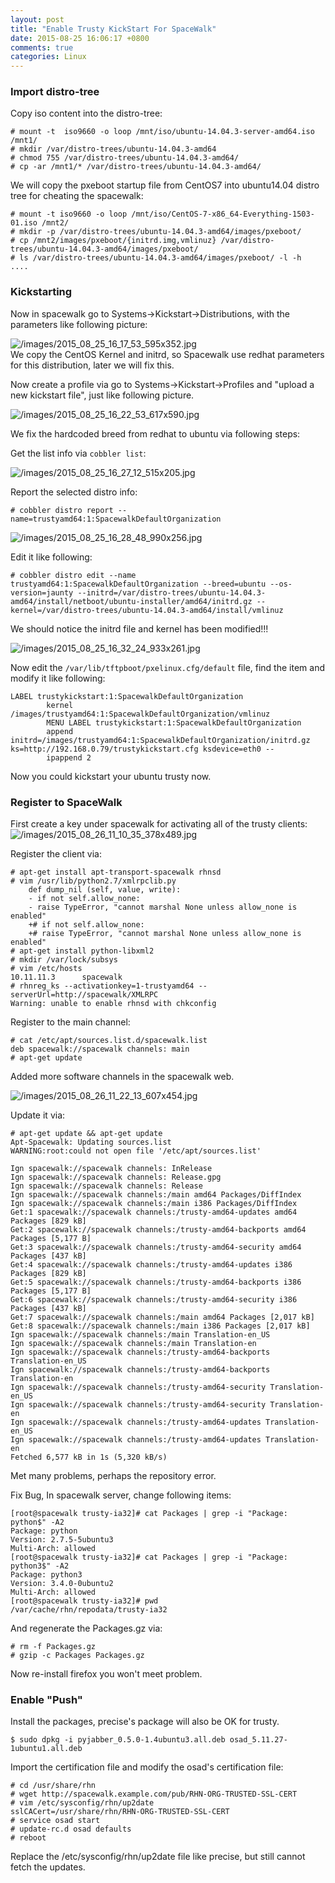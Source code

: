 ```yaml
---
layout: post
title: "Enable Trusty KickStart For SpaceWalk"
date: 2015-08-25 16:06:17 +0800
comments: true
categories: Linux
---
```

### Import distro-tree
Copy iso content into the distro-tree:    

```
# mount -t  iso9660 -o loop /mnt/iso/ubuntu-14.04.3-server-amd64.iso /mnt1/
# mkdir /var/distro-trees/ubuntu-14.04.3-amd64
# chmod 755 /var/distro-trees/ubuntu-14.04.3-amd64/
# cp -ar /mnt1/* /var/distro-trees/ubuntu-14.04.3-amd64/
```
We will copy the pxeboot startup file from CentOS7 into ubuntu14.04 distro tree for
cheating the spacewalk:    

```
# mount -t iso9660 -o loop /mnt/iso/CentOS-7-x86_64-Everything-1503-01.iso /mnt2/
# mkdir -p /var/distro-trees/ubuntu-14.04.3-amd64/images/pxeboot/
# cp /mnt2/images/pxeboot/{initrd.img,vmlinuz} /var/distro-trees/ubuntu-14.04.3-amd64/images/pxeboot/
# ls /var/distro-trees/ubuntu-14.04.3-amd64/images/pxeboot/ -l -h
....
```

### Kickstarting
Now in spacewalk go to Systems->Kickstart->Distributions, with the parameters like
following picture:    

![/images/2015_08_25_16_17_53_595x352.jpg](/images/2015_08_25_16_17_53_595x352.jpg)    
We copy the CentOS Kernel and initrd, so Spacewalk use redhat parameters for this
distribution, later we will fix this.     

Now create a profile via go to Systems->Kickstart->Profiles and "upload a new kickstart
file", just like following picture.    

![/images/2015_08_25_16_22_53_617x590.jpg](/images/2015_08_25_16_22_53_617x590.jpg)   

We fix the hardcoded breed from redhat to ubuntu via following steps:    

Get the list info via `cobbler list`:    

![/images/2015_08_25_16_27_12_515x205.jpg](/images/2015_08_25_16_27_12_515x205.jpg)    

Report the selected distro info:    

```
# cobbler distro report --name=trustyamd64:1:SpacewalkDefaultOrganization
``` 

![/images/2015_08_25_16_28_48_990x256.jpg](/images/2015_08_25_16_28_48_990x256.jpg)    

Edit it like following:    

```
# cobbler distro edit --name trustyamd64:1:SpacewalkDefaultOrganization --breed=ubuntu --os-version=jaunty --initrd=/var/distro-trees/ubuntu-14.04.3-amd64/install/netboot/ubuntu-installer/amd64/initrd.gz --kernel=/var/distro-trees/ubuntu-14.04.3-amd64/install/vmlinuz 
```

We should notice the initrd file and kernel has been modified!!!   

![/images/2015_08_25_16_32_24_933x261.jpg](/images/2015_08_25_16_32_24_933x261.jpg)   

Now edit the `/var/lib/tftpboot/pxelinux.cfg/default` file, find the item and modify it like following:    

```
LABEL trustykickstart:1:SpacewalkDefaultOrganization
        kernel /images/trustyamd64:1:SpacewalkDefaultOrganization/vmlinuz
        MENU LABEL trustykickstart:1:SpacewalkDefaultOrganization
        append initrd=/images/trustyamd64:1:SpacewalkDefaultOrganization/initrd.gz  ks=http://192.168.0.79/trustykickstart.cfg ksdevice=eth0 --
        ipappend 2
```
Now you could kickstart your ubuntu trusty now.     

### Register to SpaceWalk
First create a key under spacewalk for activating all of the trusty clients:    
![/images/2015_08_26_11_10_35_378x489.jpg](/images/2015_08_26_11_10_35_378x489.jpg)     

Register the client via:    

```
# apt-get install apt-transport-spacewalk rhnsd
# vim /usr/lib/python2.7/xmlrpclib.py
    def dump_nil (self, value, write):
    - if not self.allow_none:
    - raise TypeError, "cannot marshal None unless allow_none is enabled"
    +# if not self.allow_none:
    +# raise TypeError, "cannot marshal None unless allow_none is enabled"
# apt-get install python-libxml2
# mkdir /var/lock/subsys
# vim /etc/hosts
10.11.11.3      spacewalk
# rhnreg_ks --activationkey=1-trustyamd64 --serverUrl=http://spacewalk/XMLRPC
Warning: unable to enable rhnsd with chkconfig
```
Register to the main channel:    

```
# cat /etc/apt/sources.list.d/spacewalk.list
deb spacewalk://spacewalk channels: main
# apt-get update
```

Added more software channels in the spacewalk web.    

![/images/2015_08_26_11_22_13_607x454.jpg](/images/2015_08_26_11_22_13_607x454.jpg)   

Update it via:   

```
# apt-get update && apt-get update
Apt-Spacewalk: Updating sources.list
WARNING:root:could not open file '/etc/apt/sources.list'

Ign spacewalk://spacewalk channels: InRelease
Ign spacewalk://spacewalk channels: Release.gpg
Ign spacewalk://spacewalk channels: Release
Ign spacewalk://spacewalk channels:/main amd64 Packages/DiffIndex
Ign spacewalk://spacewalk channels:/main i386 Packages/DiffIndex
Get:1 spacewalk://spacewalk channels:/trusty-amd64-updates amd64 Packages [829 kB]
Get:2 spacewalk://spacewalk channels:/trusty-amd64-backports amd64 Packages [5,177 B]
Get:3 spacewalk://spacewalk channels:/trusty-amd64-security amd64 Packages [437 kB]
Get:4 spacewalk://spacewalk channels:/trusty-amd64-updates i386 Packages [829 kB]
Get:5 spacewalk://spacewalk channels:/trusty-amd64-backports i386 Packages [5,177 B]
Get:6 spacewalk://spacewalk channels:/trusty-amd64-security i386 Packages [437 kB]
Get:7 spacewalk://spacewalk channels:/main amd64 Packages [2,017 kB]
Get:8 spacewalk://spacewalk channels:/main i386 Packages [2,017 kB]
Ign spacewalk://spacewalk channels:/main Translation-en_US
Ign spacewalk://spacewalk channels:/main Translation-en
Ign spacewalk://spacewalk channels:/trusty-amd64-backports Translation-en_US
Ign spacewalk://spacewalk channels:/trusty-amd64-backports Translation-en
Ign spacewalk://spacewalk channels:/trusty-amd64-security Translation-en_US
Ign spacewalk://spacewalk channels:/trusty-amd64-security Translation-en
Ign spacewalk://spacewalk channels:/trusty-amd64-updates Translation-en_US
Ign spacewalk://spacewalk channels:/trusty-amd64-updates Translation-en
Fetched 6,577 kB in 1s (5,320 kB/s)
```
Met many problems, perhaps the repository error.  

Fix Bug, In spacewalk server, change following items:    

```
[root@spacewalk trusty-ia32]# cat Packages | grep -i "Package: python$" -A2
Package: python
Version: 2.7.5-5ubuntu3
Multi-Arch: allowed
[root@spacewalk trusty-ia32]# cat Packages | grep -i "Package: python3$" -A2
Package: python3
Version: 3.4.0-0ubuntu2
Multi-Arch: allowed
[root@spacewalk trusty-ia32]# pwd
/var/cache/rhn/repodata/trusty-ia32
```
And regenerate the Packages.gz via:    

```
# rm -f Packages.gz
# gzip -c Packages Packages.gz
```
Now re-install firefox you won't meet problem.     

### Enable "Push"
Install the packages, precise's package will also be OK for trusty.    

```
$ sudo dpkg -i pyjabber_0.5.0-1.4ubuntu3.all.deb osad_5.11.27-1ubuntu1.all.deb
```
Import the certification file and modify the osad's certification file:    

```
# cd /usr/share/rhn
# wget http://spacewalk.example.com/pub/RHN-ORG-TRUSTED-SSL-CERT
# vim /etc/sysconfig/rhn/up2date
sslCACert=/usr/share/rhn/RHN-ORG-TRUSTED-SSL-CERT
# service osad start
# update-rc.d osad defaults
# reboot
```
Replace the /etc/sysconfig/rhn/up2date file like precise, but still cannot fetch the
updates.    
